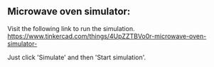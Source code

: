 ## Microwave oven simulator:

Visit the following link to run the simulation. 
https://www.tinkercad.com/things/4UpZZTBVo0r-microwave-oven-simulator-

Just click 'Simulate' and then 'Start simulation'.



